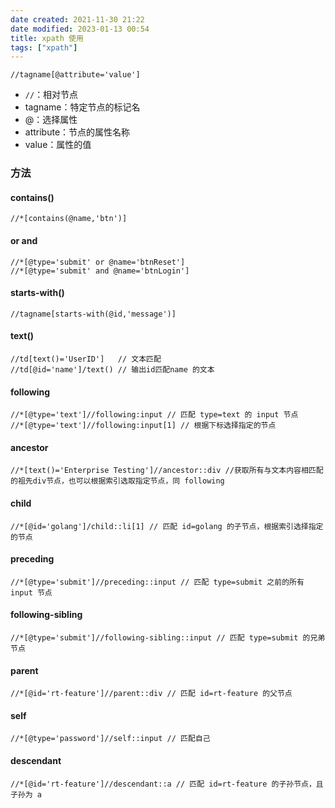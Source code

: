 ```yaml
---
date created: 2021-11-30 21:22
date modified: 2023-01-13 00:54
title: xpath 使用
tags: ["xpath"]
---
```

```xpath
//tagname[@attribute='value']
```

- `//`：相对节点
- tagname：特定节点的标记名
- @：选择属性
- attribute：节点的属性名称
- value：属性的值 

### 方法

#### contains()

```
//*[contains(@name,'btn')]
```

#### or and

```
//*[@type='submit' or @name='btnReset']
//*[@type='submit' and @name='btnLogin']
```

#### starts-with()

```
//tagname[starts-with(@id,'message')]
```

#### text()

```
//td[text()='UserID']	// 文本匹配
//td[@id='name']/text() // 输出id匹配name 的文本
```

#### following

```
//*[@type='text']//following:input // 匹配 type=text 的 input 节点
//*[@type='text']//following:input[1] // 根据下标选择指定的节点
```

#### ancestor

```
//*[text()='Enterprise Testing']//ancestor::div	//获取所有与文本内容相匹配的祖先div节点，也可以根据索引选取指定节点，同 following
```

#### child

```
//*[@id='golang']/child::li[1] // 匹配 id=golang 的子节点，根据索引选择指定的节点
```

#### preceding

```
//*[@type='submit']//preceding::input // 匹配 type=submit 之前的所有 input 节点
```

#### following-sibling

```
//*[@type='submit']//following-sibling::input // 匹配 type=submit 的兄弟节点
```

#### parent

```
//*[@id='rt-feature']//parent::div // 匹配 id=rt-feature 的父节点
```

#### self

```
//*[@type='password']//self::input // 匹配自己
```

#### descendant

```
//*[@id='rt-feature']//descendant::a // 匹配 id=rt-feature 的子孙节点，且子孙为 a
```


